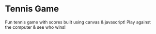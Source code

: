 # Tennis Game
Fun tennis game with scores built using canvas & javascript! 
Play against the computer & see who wins!
